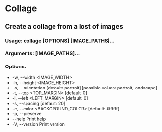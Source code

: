 # Collage

## Create a collage from a lost of images

### Usage: collage [OPTIONS] [IMAGE_PATHS]...

### Arguments: [IMAGE_PATHS]...

### Options:

- -w, --width <IMAGE_WIDTH>
- -h, --height <IMAGE_HEIGHT>
- -o, --orientation <ORIENTATION> [default: portrait] [possible values: portrait, landscape]
- -t, --top <TOP_MARGIN> [default: 0]
- -l, --left <LEFT_MARGIN> [default: 0]
- -s, --spacing <SPACING> [default: 20]
- -c, --color <BACKGROUND_COLOR> [default: #ffffff]
- -p, --preserve
- --help Print help
- -V, --version Print version
